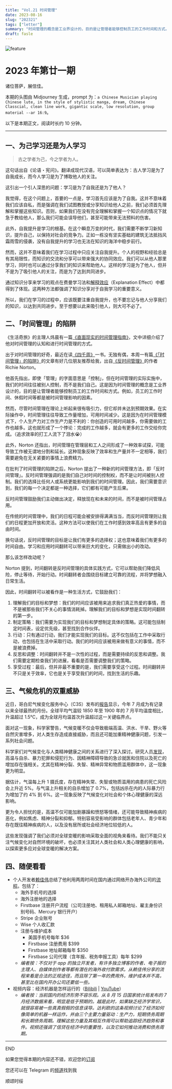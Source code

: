 ```yaml
---
title: "Vol.21 时间管理"
date: 2023-08-16
slug: "202321"
tags: ["letter"]
summary: "时间管理的概念是工业界设计的，目的是让管理者能够控制员工的工作时间和方式。然而，时间管理往往导致工作量增加，可用时间减少。因此，Norton 提出了一种新的时间管理方法，即「反时间管理」，强调我们自己对时间的控制权，而不是让时间被别人控制。"
draft: fasle
---
```


![feature](https://cos.justgoidea.com/justgoidea/uPic/2023/08/16/oFHG2s.png)

# 2023 年第廿一期

诸位菩萨，展信佳。

本期的头图由 Midjourney 生成，prompt 为：`a Chinese Musician playing Chinese lute, in the style of stylistic manga, dream, Chinese Classcial, clean line work, gigantic scale, low resolution, group material --ar 16:9`。

以下是本期正文，阅读时长约 10 分钟。

---

## 一、为己学习还是为人学习

> 古之学者为己，今之学者为人。
>

这句话出自《论语・宪问》。翻译成现代汉语，可以简单表达为：古人学习是为了自我成长，而今人学习是为了博取他人的关注。

这引出一个引人深思的问题：学习是为了自我还是为了他人？

我觉得，在这个问题上，首要的一点是，学习首先应该是为了自我。这并不意味着我们应该自私，而是强调在我们试图教授或分享知识给他人之前，我们必须首先理解和掌握这些知识。否则，如果我们在没有完全理解和掌握一个知识点的情况下就急于教给他人，那么我们可能会误导他们，甚至可能带来无法预料的伤害。

此外，自我提升是学习的根基。在这个瞬息万变的时代，我们需要不断学习新知识，提升自己，以保持对社会的竞争力。正如一栋没有坚实基础的建筑无法抵挡风霜雨雪的侵袭，没有自我提升的学习也无法在知识的海洋中稳步前行。

然而，这并不意味着我们在学习过程中只应关注自我提升。个人的视野和经验总是有其局限性，而知识的交流和分享可以带来强大的协同效应。我们可以从他人那里学习，同时也可以通过分享我们的知识来帮助他人。这样的学习是为了他人，但并不是为了吸引他人的关注，而是为了达到共同进步。

通过知识分享来学习的观点在费曼学习法和[解释效应](https://36kr.com/p/1205562737741697)（Explanation Effect）中都得到了体现。这两种方法都强调了知识分享对于自我学习的重要意义。

所以，我们在学习的过程中，应该既要注重自我提升，也不要忘记与他人分享我们的知识，以达到共同进步。至于想要以此来吸引他人，则大可不必了。

## 二、「时间管理」的陷阱

《生活奇旅》的主理人炜晨有一篇[《直面现实的时间管理指南》](https://weichen.blog/time/)，文中详细介绍了他对时间管理的认知和进行时间管理的方式。

出于对时间管理的好奇，最近在读[《四千周》](https://book.douban.com/subject/36093214/)一书。无独有偶，本周一有篇[《「时间管理」的陷阱》](https://mp.weixin.qq.com/s/mR3fLD98u8TtUkIG2UtxCw)的文章有好几位朋友推荐给我，出自[《反时间管理》](https://book.douban.com/subject/36477189/)的作者 Richie Norton。

他首先指出，即使「管理」的字面意思是「控制」，但在时间管理的实际实施中，我们的时间往往被别人控制，而不是我们自己。这是因为时间管理的概念是工业界设计的，目的是让管理者能够控制员工的工作时间和方式。例如，员工的工作时间、休假时间等都是被时间管理影响的因素。

然而，尽管时间管理在理论上听起来很有吸引力，但它却并未达到预期效果。在实际操作中，时间管理往往导致工作量增加，可用时间减少。这是因为在时间管理模式下，个人生产力对工作生产力是不利的：你创造的可用时间越多，你需要做的工作也越多。这也就形成了一个悖论：完成的工作越多，就会有更多的工作交给你完成。（追求效率的打工人流下了泪水😭）

此外，Norton 还指出，时间管理在管理层和工人之间形成了一种效率试探，可能导致工作被无谓地分割和延长。这种现象反映了效率和生产量并不一定相等，我们需要避免在无关紧要的事情上浪费精力。

在批判了时间管理的陷阱之后，Norton 提出了一种新的时间管理方法，即「反时间管理」。反时间管理强调的是我们自己对时间的控制权，而不是让时间被别人控制。我们的选择比任何人或系统更能影响到我们的时间管理。因此，我们需要意识到，我们的每一个决定都是一种选择，它们都有可能产生后果。

反时间管理鼓励我们主动做出决定，释放现在和未来的时间，而不是被时间管理占用。

在传统的时间管理中，我们的日程可能会被安排得满满当当，而反时间管理则让我们的日程更加开放和灵活。这种方法可以使我们在工作时感到效率高且有更多的自由时间。

换句话说，反时间管理的目标是让我们有更多的选择权；这也意味着我们有更多的时间自由。学习和应用时间翻转可以带来巨大的变化，只需做出小的改动。

那么该怎样改动呢？

Norton 提到，时间翻转是反时间管理的具体实践方式，它可以帮助我们降低风险，停止等待，开始行动。时间翻转者会围绕目标建立可靠的流程，并将梦想融入日常生活。

因此，时间翻转可以被看作是一种生活方式，它鼓励我们：

1. 理解我们的目标和梦想：我们的时间应该被用来追求我们真正热爱的事情，而不是被那些我们不关心的事情消耗掉。理解我们的目标和梦想是实现时间翻转的第一步。
2. 制定策略：我们需要为实现我们的目标和梦想制定具体的策略。这可能包括制定时间表，设定优先级，甚至找到合作伙伴。
3. 行动：只有通过行动，我们才能实现我们的目标。这不仅包括在工作中采取行动，也包括在生活中采取行动。我们的时间应该被用来做有意义的事情，而不是被浪费掉。
4. 反思和调整：时间翻转并不是一次性的过程，而是需要持续的反思和调整。我们需要定期检查我们的进展，看看是否需要调整我们的策略。
5. 享受过程：最后，但并非最不重要的是，我们需要享受这个过程。时间翻转并不只是关于效率，它也是关于享受我们的时间，找到生活的乐趣。

## 三、气候危机的双重威胁

近日，哥白尼气候变化服务中心（C3S）发布的[报告](https://climate.copernicus.eu/july-2023-warmest-month-earths-recent-history)显示，今年 7 月成为有记录以来全球最热的月份。全球平均气温较 1850 年至 1900 年的 7 月平均温度相比，升温超过 1.5℃，成为全球月均温首次升温超过这一关键临界点。

面对这一现象，科学家警告，气候变暖不仅会导致极端高温、洪水、干旱、野火等自然灾害增多，对人类生存造成直接威胁，而且还可能加重精神健康问题，引发一系列社会问题。

科学家们对气候变化与人类精神健康之间的关系进行了深入探讨。研究人员[发现](https://www.nytimes.com/2023/08/10/health/heat-mental-health.html)，高温与自杀、暴力犯罪和侵犯行为、因精神障碍导致的急诊就医和住院以及死亡的增加存在强相关。尤其在精神分裂、失智、精神异常和物质滥用群体中，这一现象更为明显。

据估计，气温每上升 1 摄氏度，存在精神失常、失智或物质滥用的病患的死亡风险会上升近 5%。与气温上升相关的自杀增加了 0.7%，包括凶杀在内的人际暴力行为增加了约 4% 到 6%。这一现象反映了气候变化对社会和个体心理健康的深远影响。

更为令人担忧的是，高温不仅可能加剧暴躁和愤怒等情绪，还可能导致精神疾病的恶化，例如焦虑、精神分裂和抑郁。特别容易受影响的群体包括老年人、青少年和存在既往精神疾病的人，以及没有居所或社会经济地位较低的人。

这些发现强调了我们必须对全球变暖的影响采取全面的视角来看待。我们不能只关注气候变化对自然环境的破坏，也必须关注其对人类社会和人类心理健康的影响，以探索更多应对全球变暖的解决方案。

## 四、随便看看

- 个人开发者[赖佳伟](https://okjk.co/WkrByj)总结了他利用两周时间在国内通过网络开办海外公司的[流程](https://m.okjike.com/originalPosts/64d4e94e58c9056cf4fed028?s=ewoidSI6ICI2MmFhOWNlMjY3ZjA1MDAwMTE0NjA5MTkiCn0=)。包括了：
    - 海外手机号的选择
    - 海外注册地的选择
    - Firstbase 注册开户流程（公司注册地、租用私人邮箱地址、雇主身份识别号码、Mercury 银行开户）
    - Stripe 企业账号
    - Wise 个人收汇款
    - 注册与维护成本
        - 美国手机号每年 $36
        - Firstbase 注册费用 $399
        - Firstbase 地址邮箱每年 $350
        - Firstbase 公司代理（含年报、税务申报工具）每年 $299
    - *编者按：不仅对于 app 的独立开发者，有许多独立博客的作者、电子报的主理人、自媒体创作者等都有潜在的海外收付款需求。从赖佳伟分享的流程来看是合法的正规途径，而且除了第一年的费用外，维护成本并不高，甚至比在国内开办公司还要低一些。*
- 视频内容：经济机器是怎样运行的（[Bilibili](https://www.bilibili.com/video/BV1aJ411t77a/?spm_id_from=333.337.search-card.all.click) | [YouTube](https://youtu.be/rFV7wdEX-Mo)）
    - *编者按：当前国内的经济形势不容乐观。从 8 月 15 日国家统计局发布的 7 月经济数据来看，明显是低于预期的。越是此时，如果缺乏经济学常识，就很容易被一些真真假假的信息误导。达利欧的这条视频讨论了经济如何像简单的机器一样运作，并由三个主要力量驱动：生产力，短期债务周期和长期债务周期。理解这些力量及其相互作用可以帮助追踪经济趋势和事件。视频还强调了信贷在经济中的重要性，以及它如何推动消费和债务周期。*

---

END

如果您觉得本期的内容还不错，欢迎您的[订阅](https://justgoidea.com/newsletter/)

您还可以在 Telegram 的[频道](https://t.me/justgoidea)找到我

顺颂时绥
